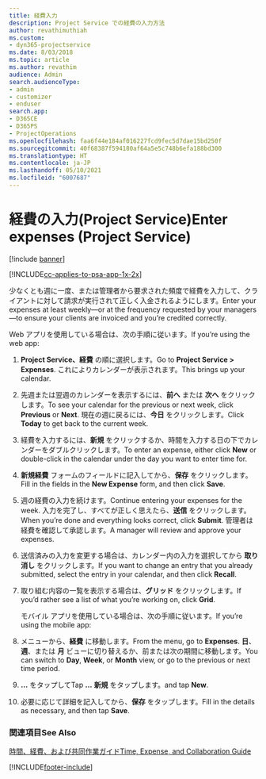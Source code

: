 ```yaml
---
title: 経費入力
description: Project Service での経費の入力方法
author: revathimuthiah
ms.custom:
- dyn365-projectservice
ms.date: 8/03/2018
ms.topic: article
ms.author: revathim
audience: Admin
search.audienceType:
- admin
- customizer
- enduser
search.app:
- D365CE
- D365PS
- ProjectOperations
ms.openlocfilehash: faa6f44e184af016227fcd9fec5d7dae15bd250f
ms.sourcegitcommit: 40f68387f594180af64a5e5c748b6efa188bd300
ms.translationtype: HT
ms.contentlocale: ja-JP
ms.lasthandoff: 05/10/2021
ms.locfileid: "6007687"
---
```

# <a name="enter-expenses-project-service"></a><span data-ttu-id="34be7-103">経費の入力(Project Service)</span><span class="sxs-lookup"><span data-stu-id="34be7-103">Enter expenses (Project Service)</span></span>

[!include [banner](../includes/psa-now-project-operations.md)]

[!INCLUDE[cc-applies-to-psa-app-1x-2x](../includes/cc-applies-to-psa-app-1x-2x.md)]

<span data-ttu-id="34be7-104">少なくとも週に一度、または管理者から要求された頻度で経費を入力して、クライアントに対して請求が実行されて正しく入金されるようにします。</span><span class="sxs-lookup"><span data-stu-id="34be7-104">Enter your expenses at least weekly—or at the frequency requested by your managers—to ensure your clients are invoiced and you’re credited correctly.</span></span>  
  
 <span data-ttu-id="34be7-105">Web アプリを使用している場合は、次の手順に従います。</span><span class="sxs-lookup"><span data-stu-id="34be7-105">If you’re using the web app:</span></span>  
  
1. <span data-ttu-id="34be7-106">**Project Service、経費** の順に選択します。</span><span class="sxs-lookup"><span data-stu-id="34be7-106">Go to **Project Service > Expenses**.</span></span> <span data-ttu-id="34be7-107">これによりカレンダーが表示されます。</span><span class="sxs-lookup"><span data-stu-id="34be7-107">This brings up your calendar.</span></span>  
  
2. <span data-ttu-id="34be7-108">先週または翌週のカレンダーを表示するには、**前へ** または **次へ** をクリックします。</span><span class="sxs-lookup"><span data-stu-id="34be7-108">To see your calendar for the previous or next week, click **Previous** or **Next**.</span></span> <span data-ttu-id="34be7-109">現在の週に戻るには、**今日** をクリックします。</span><span class="sxs-lookup"><span data-stu-id="34be7-109">Click **Today** to get back to the current week.</span></span>  
  
3. <span data-ttu-id="34be7-110">経費を入力するには、**新規** をクリックするか、時間を入力する日の下でカレンダーをダブルクリックします。</span><span class="sxs-lookup"><span data-stu-id="34be7-110">To enter an expense, either click **New** or double-click in the calendar under the day you want to enter time for.</span></span>  
  
4. <span data-ttu-id="34be7-111">**新規経費** フォームのフィールドに記入してから、**保存** をクリックします。</span><span class="sxs-lookup"><span data-stu-id="34be7-111">Fill in the fields in the **New Expense** form, and then click **Save**.</span></span>  
  
5. <span data-ttu-id="34be7-112">週の経費の入力を続けます。</span><span class="sxs-lookup"><span data-stu-id="34be7-112">Continue entering your expenses for the week.</span></span> <span data-ttu-id="34be7-113">入力を完了し、すべてが正しく思えたら、**送信** をクリックします。</span><span class="sxs-lookup"><span data-stu-id="34be7-113">When you’re done and everything looks correct, click **Submit**.</span></span> <span data-ttu-id="34be7-114">管理者は経費を確認して承認します。</span><span class="sxs-lookup"><span data-stu-id="34be7-114">A manager will review and approve your expenses.</span></span>  
  
6. <span data-ttu-id="34be7-115">送信済みの入力を変更する場合は、カレンダー内の入力を選択してから **取り消し** をクリックします。</span><span class="sxs-lookup"><span data-stu-id="34be7-115">If you want to change an entry that you already submitted, select the entry in your calendar, and then click **Recall**.</span></span>  
  
7. <span data-ttu-id="34be7-116">取り組む内容の一覧を表示する場合は、**グリッド** をクリックします。</span><span class="sxs-lookup"><span data-stu-id="34be7-116">If you’d rather see a list of what you’re working on, click **Grid**.</span></span>  
  
   <span data-ttu-id="34be7-117">モバイル アプリを使用している場合は、次の手順に従います。</span><span class="sxs-lookup"><span data-stu-id="34be7-117">If you’re using the mobile app:</span></span>  
  
8. <span data-ttu-id="34be7-118">メニューから、**経費** に移動します。</span><span class="sxs-lookup"><span data-stu-id="34be7-118">From the menu, go to **Expenses**.</span></span>     <span data-ttu-id="34be7-119">**日**、**週**、または **月** ビューに切り替えるか、前または次の期間に移動します。</span><span class="sxs-lookup"><span data-stu-id="34be7-119">You can switch to **Day**, **Week**, or **Month** view, or go to the previous or next time period.</span></span>  
  
9. <span data-ttu-id="34be7-120">**…** をタップして</span><span class="sxs-lookup"><span data-stu-id="34be7-120">Tap **…**</span></span> <span data-ttu-id="34be7-121">**新規** をタップします。</span><span class="sxs-lookup"><span data-stu-id="34be7-121">and tap **New**.</span></span>  
  
10. <span data-ttu-id="34be7-122">必要に応じて詳細を記入してから、**保存** をタップします。</span><span class="sxs-lookup"><span data-stu-id="34be7-122">Fill in the details as necessary, and then tap **Save**.</span></span>  
  
### <a name="see-also"></a><span data-ttu-id="34be7-123">関連項目</span><span class="sxs-lookup"><span data-stu-id="34be7-123">See Also</span></span>  
 [<span data-ttu-id="34be7-124">時間、経費、および共同作業ガイド</span><span class="sxs-lookup"><span data-stu-id="34be7-124">Time, Expense, and Collaboration Guide</span></span>](../psa/time-expense-collaboration-guide.md)


[!INCLUDE[footer-include](../includes/footer-banner.md)]